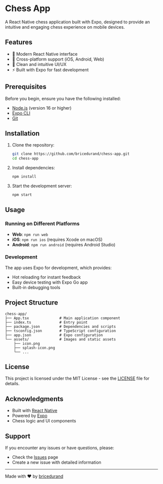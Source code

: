 # Chess App

A React Native chess application built with Expo, designed to provide an intuitive and engaging chess experience on mobile devices.

## Features

- 🎯 Modern React Native interface
- 📱 Cross-platform support (iOS, Android, Web)
- 🎨 Clean and intuitive UI/UX
- ⚡ Built with Expo for fast development

## Prerequisites

Before you begin, ensure you have the following installed:

- [Node.js](https://nodejs.org/) (version 16 or higher)
- [Expo CLI](https://docs.expo.dev/get-started/installation/)
- [Git](https://git-scm.com/)

## Installation

1. Clone the repository:
   ```bash
   git clone https://github.com/bricedurand/chess-app.git
   cd chess-app
   ```

2. Install dependencies:
   ```bash
   npm install
   ```

3. Start the development server:
   ```bash
   npm start
   ```

## Usage

### Running on Different Platforms

- **Web**: `npm run web`
- **iOS**: `npm run ios` (requires Xcode on macOS)
- **Android**: `npm run android` (requires Android Studio)

### Development

The app uses Expo for development, which provides:
- Hot reloading for instant feedback
- Easy device testing with Expo Go app
- Built-in debugging tools

## Project Structure

```
chess-app/
├── App.tsx              # Main application component
├── index.ts             # Entry point
├── package.json         # Dependencies and scripts
├── tsconfig.json        # TypeScript configuration
├── app.json             # Expo configuration
└── assets/              # Images and static assets
    ├── icon.png
    ├── splash-icon.png
    └── ...
```

## License

This project is licensed under the MIT License - see the [LICENSE](LICENSE) file for details.

## Acknowledgments

- Built with [React Native](https://reactnative.dev/)
- Powered by [Expo](https://expo.dev/)
- Chess logic and UI components

## Support

If you encounter any issues or have questions, please:
- Check the [Issues](https://github.com/bricedurand/chess-app/issues) page
- Create a new issue with detailed information

---

Made with ❤️ by [bricedurand](https://github.com/bricedurand)
